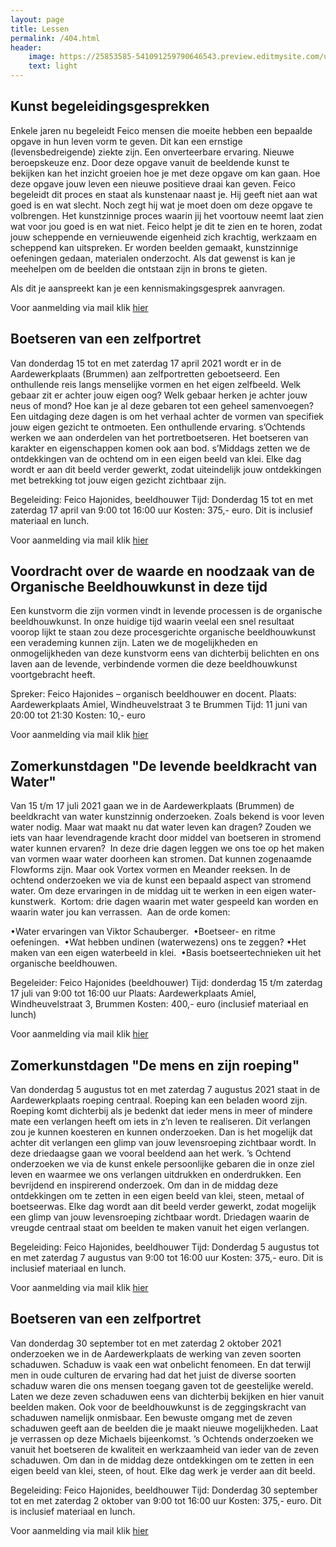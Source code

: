 ```yaml
---
layout: page
title: Lessen
permalink: /404.html
header:
    image: https://25853585-541091259790646543.preview.editmysite.com/uploads/2/5/8/5/25853585/lessen-4-kopie_orig.jpg
    text: light
---
```




## Kunst begeleidingsgesprekken

Enkele jaren nu begeleidt Feico mensen die moeite hebben een bepaalde opgave in hun leven vorm te geven. Dit kan een ernstige (levensbedreigende) ziekte zijn. Een onverteerbare ervaring. Nieuwe beroepskeuze enz.
Door deze opgave vanuit de beeldende kunst te bekijken kan het inzicht groeien hoe je met deze opgave om kan gaan. Hoe deze opgave jouw leven een nieuwe positieve draai kan geven.
Feico begeleidt dit proces en staat als kunstenaar naast je. Hij geeft niet aan wat goed is en wat slecht. Noch zegt hij wat je moet doen om deze opgave te volbrengen. Het kunstzinnige proces waarin jij het voortouw neemt laat zien wat voor jou goed is en wat niet. Feico helpt je dit te zien en te horen, zodat jouw scheppende en vernieuwende eigenheid zich krachtig, werkzaam en scheppend kan uitspreken.
Er worden beelden gemaakt, kunstzinnige oefeningen gedaan, materialen onderzocht. Als dat gewenst is kan je meehelpen om de beelden die ontstaan zijn in brons te gieten.

Als dit je aanspreekt kan je een kennismakingsgesprek aanvragen.

Voor aanmelding via mail klik [hier](contact.md)


## Boetseren van een zelfportret

Van donderdag 15 tot en met zaterdag 17 april 2021 wordt er in de Aardewerkplaats (Brummen) aan zelfportretten geboetseerd. Een onthullende reis langs menselijke vormen en het eigen zelfbeeld. Welk gebaar zit er achter jouw eigen oog? Welk gebaar herken je achter jouw neus of mond? Hoe kan je al deze gebaren tot een geheel samenvoegen?
Een uitdaging deze dagen is om het verhaal achter de vormen van specifiek jouw eigen gezicht te ontmoeten. Een onthullende ervaring.
s’Ochtends werken we aan onderdelen van het portretboetseren. Het boetseren van karakter en eigenschappen komen ook aan bod.
s’Middags zetten we de ontdekkingen van de ochtend om in een eigen beeld van klei. Elke dag wordt er aan dit beeld verder gewerkt, zodat uiteindelijk jouw ontdekkingen met betrekking tot jouw eigen gezicht zichtbaar zijn.

Begeleiding: Feico Hajonides, beeldhouwer
Tijd: Donderdag 15 tot en met zaterdag 17 april
van 9:00 tot 16:00 uur
Kosten: 375,- euro. Dit is inclusief materiaal en
lunch.                

Voor aanmelding via mail klik [hier](contact.md)


## Voordracht over de waarde en noodzaak van de Organische Beeldhouwkunst in deze tijd

Een kunstvorm die zijn vormen vindt in levende processen is de organische beeldhouwkunst. In onze huidige tijd waarin veelal een snel resultaat voorop lijkt te staan zou deze procesgerichte organische beeldhouwkunst een verademing kunnen zijn.
Laten we de mogelijkheden en onmogelijkheden van deze kunstvorm eens van dichterbij belichten en ons laven aan de levende, verbindende vormen die deze beeldhouwkunst voortgebracht heeft.

Spreker: Feico Hajonides – organisch beeldhouwer en docent. Plaats: Aardewerkplaats Amiel, Windheuvelstraat 3 te Brummen Tijd: 11 juni van 20:00 tot 21:30
Kosten: 10,- euro

Voor aanmelding via mail klik [hier](contact.md)


## Zomerkunstdagen "De levende beeldkracht van Water"

Van 15 t/m 17 juli 2021 gaan we in de Aardewerkplaats (Brummen) de beeldkracht van water kunstzinnig onderzoeken. Zoals bekend is voor leven water nodig. Maar wat maakt nu dat water leven kan dragen? Zouden we iets van haar levendragende kracht door middel van boetseren in stromend water kunnen ervaren? 
In deze drie dagen leggen we ons toe op het maken van vormen waar water doorheen kan stromen. Dat kunnen zogenaamde Flowforms zijn. Maar ook Vortex vormen en Meander reeksen. In de ochtend onderzoeken we via de kunst een bepaald aspect van stromend water. Om deze ervaringen in de middag uit te werken in een eigen water-kunstwerk. 
Kortom: drie dagen waarin met water gespeeld kan worden en waarin water jou kan verrassen.  Aan de orde komen:

•Water ervaringen van Viktor Schauberger. 
•Boetseer- en ritme oefeningen. 
•Wat hebben undinen (waterwezens) ons te zeggen?
•Het maken van een eigen waterbeeld in klei. 
•Basis boetseertechnieken uit het organische beeldhouwen.

Begeleider: Feico Hajonides (beeldhouwer)
Tijd: donderdag 15 t/m zaterdag 17 juli van 9:00 tot 16:00 uur Plaats: Aardewerkplaats Amiel, Windheuvelstraat 3, Brummen Kosten: 400,- euro (inclusief materiaal en lunch)

Voor aanmelding via mail klik [hier](contact.md)


## Zomerkunstdagen "De mens en zijn roeping"

Van donderdag 5 augustus tot en met zaterdag 7 augustus 2021 staat in de Aardewerkplaats roeping centraal. Roeping kan een beladen woord zijn. Roeping komt dichterbij als je bedenkt dat ieder mens in meer of mindere mate een verlangen heeft om iets in z’n leven te realiseren. Dit verlangen zou je kunnen koesteren en kunnen onderzoeken. Dan is het mogelijk dat achter dit verlangen een glimp van jouw levensroeping zichtbaar wordt.
In deze driedaagse gaan we vooral beeldend aan het werk.
’s Ochtend onderzoeken we via de kunst enkele persoonlijke gebaren die in onze ziel leven en waarmee we ons verlangen uitdrukken en onderdrukken. Een bevrijdend en inspirerend onderzoek.
Om dan in de middag deze ontdekkingen om te zetten in een eigen beeld van klei, steen, metaal of boetseerwas. Elke dag wordt aan dit beeld verder gewerkt, zodat mogelijk een glimp van jouw levensroeping zichtbaar wordt.
Driedagen waarin de vreugde centraal staat om beelden te maken vanuit het eigen verlangen.

Begeleiding: Feico Hajonides, beeldhouwer
Tijd: Donderdag 5 augustus tot en met zaterdag 7 augustus
van 9:00 tot 16:00 uur
Kosten: 375,- euro. Dit is inclusief materiaal en
lunch.

Voor aanmelding via mail klik [hier](contact.md)


## Boetseren van een zelfportret

Van donderdag 30 september tot en met zaterdag 2 oktober 2021 onderzoeken we in de Aardewerkplaats de werking van zeven soorten schaduwen. Schaduw is vaak een wat onbelicht fenomeen. En dat terwijl men in oude culturen de ervaring had dat het juist de diverse soorten schaduw waren die ons mensen toegang gaven tot de geestelijke wereld.
Laten we deze zeven schaduwen eens van dichterbij bekijken en hier vanuit beelden maken. Ook voor de beeldhouwkunst is de zeggingskracht van schaduwen namelijk onmisbaar. Een bewuste omgang met de zeven schaduwen geeft aan de beelden die je maakt nieuwe mogelijkheden. Laat je verrassen op deze Michaels bijeenkomst.
’s Ochtends onderzoeken we vanuit het boetseren de kwaliteit en werkzaamheid van ieder van de zeven schaduwen.
Om dan in de middag deze ontdekkingen om te zetten in een eigen beeld van klei, steen, of hout. Elke dag werk je verder aan dit beeld.

Begeleiding: Feico Hajonides, beeldhouwer
Tijd: Donderdag 30 september tot en met zaterdag 2 oktober
van 9:00 tot 16:00 uur
Kosten: 375,- euro. Dit is inclusief materiaal en
lunch.

Voor aanmelding via mail klik [hier](contact.md)
